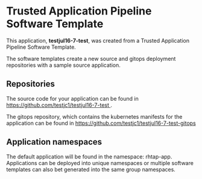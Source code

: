 # Trusted Application Pipeline Software Template

This application, **testjul16-7-test**, was created from a Trusted Application Pipeline Software Template.

The software templates create a new source and gitops deployment repositories with a sample source application. 

## Repositories

The source code for your application can be found in [https://github.com/testjc1/testjul16-7-test ](https://github.com/testjc1/testjul16-7-test ).
 
The gitops repository, which contains the kubernetes manifests for the application can be found in 
[https://github.com/testjc1/testjul16-7-test-gitops ](https://github.com/testjc1/testjul16-7-test-gitops ) 

## Application namespaces 

The default application will be found in the namespace: rhtap-app. Applications can be deployed into unique namespaces or multiple software templates can also bet generated into the same group namespaces.  